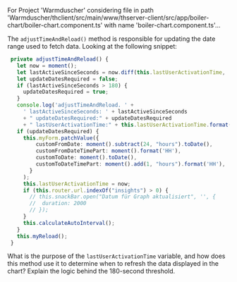 For Project 'Warmduscher' considering file in path 'Warmduscher/thclient/src/main/www/thserver-client/src/app/boiler-chart/boiler-chart.component.ts' with name 'boiler-chart.component.ts'... 

The `adjustTimeAndReload()` method is responsible for updating the date range used to fetch data. Looking at the following snippet:

```typescript
 private adjustTimeAndReload() {
   let now = moment();
   let lastActiveSinceSeconds = now.diff(this.lastUserActivationTime, 'seconds');
   let updateDatesRequired = false;
   if (lastActiveSinceSeconds > 180) {
     updateDatesRequired = true;
   }
   console.log('adjustTimeAndReload. ' +
     ' lastActiveSinceSeconds: ' + lastActiveSinceSeconds
     + " updateDatesRequired:" + updateDatesRequired
     + " lastUserActivationTime:" + this.lastUserActivationTime.format());
   if (updateDatesRequired) {
     this.myForm.patchValue({
         customFromDate: moment().subtract(24, "hours").toDate(),
         customFromDateTimePart: moment().format('HH'),
         customToDate: moment().toDate(),
         customToDateTimePart: moment().add(1, "hours").format('HH'),
       }
     );
     this.lastUserActivationTime = now;
     if (this.router.url.indexOf("insights") > 0) {
       // this.snackBar.open("Datum für Graph aktualisiert", '', {
       //  duration: 2000
       // });
     }
     this.calculateAutoInterval();
   }
   this.myReload();
 }
```

What is the purpose of the `lastUserActivationTime` variable, and how does this method use it to determine when to refresh the data displayed in the chart? Explain the logic behind the 180-second threshold.